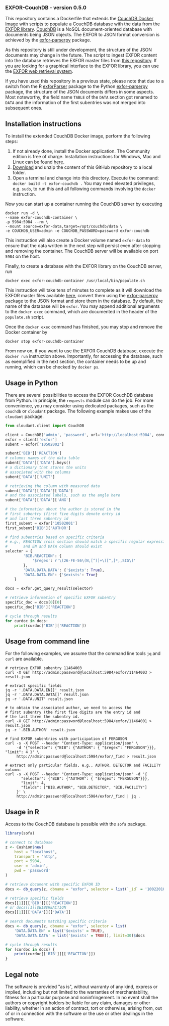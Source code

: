 ### EXFOR-CouchDB - version 0.5.0

This repository contains a Dockerfile that extends the
[CouchDB Docker Image][couchdb-docker] with scripts to populate a
CouchDB database with the data from the [EXFOR library][exfor-library].
[CouchDB][couchdb-website] is a NoSQL document-oriented database with
documents being JSON objects.
The EXFOR to JSON format conversion is achieved by the [exfor-parserpy] package.

As this repository is still under development, the structure of the JSON
documents may change in the future. The script to ingest EXFOR content
into the database retrieves the EXFOR master files from [this repository][exfor-master].
If you are looking for a graphical interface to the EXFOR library, you can
use the [EXFOR web retrieval system][exfor-web].

If you have used this repository in a previous state, please note that
due to a switch from the R [exforParser] package to the
Python [exfor-parserpy] package, the structure of the
JSON documents differs in some aspects. Most noteworthy,
the field name `TABLE` of the `DATA` section got renamed to `DATA` and the
information of the first subentries was not merged into subsequent ones.

[couchdb-docker]: https://hub.docker.com/_/couchdb/
[exfor-parserpy]: https://github.com/iaea-nds/exfor-parserpy
[exfor-library]: https://www.sciencedirect.com/science/article/abs/pii/S0090375214005171
[exfor-master]: https://github.com/iaea-nds/exfor_master
[exfor-web]: https://www-nds.iaea.org/exfor/
[couchdb-website]: https://couchdb.apache.org/
[docker-install]: https://docs.docker.com/install/
[exforParser]: https://github.com/gschnabel/exforParser


## Installation instructions

To install the extended CouchDB Docker image, perform the following steps:

1. If not already done, install the Docker application.
   The Community edition is free of charge.
   Installation instructions for Windows, Mac and Linux can be found [here][docker-install].
2. [Download](https://github.com/iaea-nds/exfor-couchdb-docker/archive/master.zip)
   and unzip the content of this GitHub repository to a local folder.
3. Open a terminal and change into this directory.
   Execute the command: `docker build -t exfor-couchdb .`
   You may need elevated privileges, e.g. `sudo`, to run this and
   all following commands involving the `docker` instruction.

Now you can start up a container running the CouchDB server by executing
```
docker run -d \
--name exfor-couchdb-container \
-p 5984:5984 --rm \
--mount source=exfor-data,target=/opt/couchdb/data \
-e COUCHDB_USER=admin -e COUCHDB_PASSWORD=password exfor-couchdb
```
This instruction will also create a Docker volume named `exfor-data`
to ensure that the data written in the next step will persist
even after stopping and removing the container.
The CouchDB server will be available on port `5984` on the host.

Finally, to create a database with the EXFOR library on the CouchDB server, run
```
docker exec exfor-couchdb-container /usr/local/bin/populate.sh
```
This instruction will take tens of minutes to complete as it will
download the EXFOR master files available [here][exfor-master],
convert them using the [exfor-parserpy] package to the JSON format and
store them in the database. By default, the name of the database will
be `exfor`. You may append additional arguments to the
`docker exec` command, which are documented in the header of the
`populate.sh` script.

Once the `docker exec` command has finished, you may stop and remove the
Docker container by
```
docker stop exfor-couchdb-container
```

From now on, if you want to use the EXFOR CouchDB database,
execute the `docker run` instruction above. Importantly,
for accessing the database, such as exemplified in the next
section, the container needs to be up and running, which can
be checked by `docker ps`.


## Usage in Python

There are several possibilities to access the EXFOR CouchDB database
from Python. In principle, the `requests` module can do the job.
For more convenience, you may consider using dedicated packages,
such as the `couchdb` or `cloudant` package. The following example
makes use of the `cloudant` package.

```python
from cloudant.client import CouchDB

client = CouchDB('admin', 'password', url='http://localhost:5984', connect=True)
exfor = client['exfor']
subent = exfor['10502002']

subent['BIB']['REACTION']
# columns names of the data table
subent['DATA']['DATA'].keys()
# a dictionary that stores the units
# associated with the columns
subent['DATA']['UNIT']

# retrieving the column with measured data
subent['DATA']['DATA']['DATA']
# and the associated labels, such as the angle here
subent['DATA']['DATA']['ANG']

# the information about the author is stored in the
# first subentry (first five digits denote entry id
# and last three subentry id
first_subent = exfor['10502001']
first_subent['BIB']['AUTHOR']

# find subentries based on specific criteria
# e.g., REACTION cross section should match a specific regular expression
#       and EN and DATA column should exist
selector = {
        'BIB.REACTION': {
            '$regex': r'\(26-FE-56\(N,[^)]+\)[^,]*,,SIG\)'
        },
        'DATA.DATA.DATA': {'$exists': True},
        'DATA.DATA.EN': {'$exists': True}
    }

docs = exfor.get_query_result(selector)

# retrieve information of specific EXFOR subentry
specific_doc = docs[0][0]
specific_doc['BIB']['REACTION']

# cycle through results
for curdoc in docs:
    print(curdoc['BIB']['REACTION'])
```

## Usage from command line

For the following examples, we assume that the command line tools `jq` and `curl` are available.

```shell
# retrieve EXFOR subentry 11464003
curl -X GET http://admin:password@localhost:5984/exfor/11464003 > result.json

# extract specific fields
jq -r '.DATA.DATA.EN[]' result.json
jq -r '.DATA.DATA.DATA[]' result.json
jq -r '.DATA.UNIT' result.json

# to obtain the associated author, we need to access the
# first subentry (the first five digits are the entry id and
# the last three the subentry id.
curl -X GET http://admin:password@localhost:5984/exfor/11464001 > result.json
jq -r '.BIB.AUTHOR' result.json

# find EXFOR subentries with participation of FERGUSON
curl -s -X POST --header "Content-Type: application/json" \
     -d '{"selector": {"BIB": {"AUTHOR": { "$regex": "FERGUSON"}}}, "limit": 4 }' \
     http://admin:password@localhost:5984/exfor/_find > result.json

# extract only particular fields, e.g., AUTHOR, DETECTOR and FACILITY column:
curl -s -X POST --header "Content-Type: application/json" -d '{
       "selector": {"BIB": {"AUTHOR": { "$regex": "FERGUSON"}}},
       "limit": 4,
       "fields": ["BIB.AUTHOR", "BIB.DETECTOR", "BIB.FACILITY"]
     }' \
     http://admin:password@localhost:5984/exfor/_find | jq .
```

## Usage in R

Access to the CouchDB database is possible with the `sofa` package.
```R
library(sofa)

# connect to database
z <- Cushion$new(
    host = "localhost",
    transport = 'http',
    port = 5984,
    user = 'admin',
    pwd = 'password'
)

# retrieve document with specific EXFOR ID
docs <- db_query(z, dbname = "exfor", selector = list(`_id` = '10022010'))$docs

# retrieve specific fields
docs[[1]][['BIB']][['REACTION']]
# or docs[[1]]$BIB$REACTION
docs[[1]][['DATA']][['DATA']]

# search documents matching specific criteria
docs <- db_query(z, dbname = "exfor", selector = list(
    'DATA.DATA.EN' = list('$exists' = TRUE),
    'DATA.DATA.DATA' = list('$exists' = TRUE)), limit=30)$docs

# cycle through results
for (curdoc in docs) {
    print(curdoc[['BIB']][['REACTION']])
}
```


## Legal note

The software is provided "as is", without warranty of any kind, express or implied, including but not limited to the warranties of merchantability, fitness for a particular purpose and noninfringement. In no event shall the authors or copyright holders be liable for any claim, damages or other liability, whether in an action of contract, tort or otherwise, arising from, out of or in connection with the software or the use or other dealings in the software.

